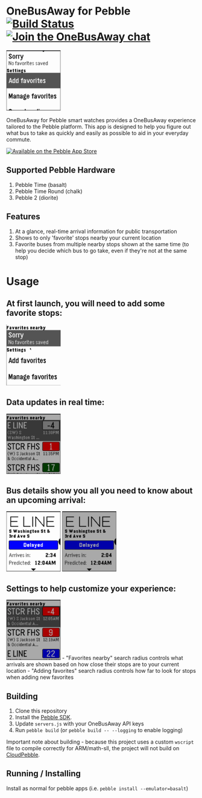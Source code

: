 # OneBusAway for Pebble [![Build Status](https://travis-ci.org/OneBusAway/onebusaway-pebbletime.svg?branch=master)](https://travis-ci.org/OneBusAway/onebusaway-pebbletime) [![Join the OneBusAway chat](https://onebusaway.herokuapp.com/badge.svg)](https://onebusaway.herokuapp.com/)

<img src="/screenshots/basicdemo.gif" alt="Full demo" width="144">

OneBusAway for Pebble smart watches provides a OneBusAway experience tailored to the Pebble platform. This app is designed to help you figure out what bus to take as quickly and easily as possible to aid in your everyday commute.

[<img src="http://pblweb.com/badge/58321a598c7fff9ce1000137/black/medium/" alt="Available on the Pebble App Store" height="44">](https://apps.getpebble.com/applications/58321a598c7fff9ce1000137)

## Supported Pebble Hardware
1. Pebble Time (basalt)
1. Pebble Time Round (chalk)
1. Pebble 2 (diorite)

## Features
1. At a glance, real-time arrival information for public transportation
1. Shows to only 'favorite' stops nearby your current location
1. Favorite buses from multiple nearby stops shown at the same time (to help you decide which bus to go take, even if they're not at the same stop)

# Usage
## At first launch, you will need to add some favorite stops:

<img src="/screenshots/addingfavorites.gif" alt="How to add favorites" width="144">

## Data updates in real time:

<img src="/screenshots/updates-fastplay.gif" alt="Watch as buses get updated" width="144">

## Bus details show you all you need to know about an upcoming arrival:

<img src="/screenshots/busdetails.gif" alt="Full details about each arrival" width="144"> <img src="/screenshots/busdetails-waiting-fastplay.gif" alt="Bus details update in realtime" width="144">

## Settings to help customize your experience:

<img src="/screenshots/settings.gif" alt="Change the geographic search radius" width="144">
- "Favorites nearby" search radius controls what arrivals are shown based on how close their stops are to your current location
- "Adding favorites" search radius controls how far to look for stops when adding new favorites

## Building
1. Clone this repository
1. Install the [Pebble SDK](https://developer.pebble.com/sdk).
1. Update `servers.js` with your OneBusAway API keys
1. Run `pebble build` (or `pebble build -- --logging` to enable logging)

Important note about building - because this project uses a custom `wscript` file to compile correctly for ARM/math-sll, the project will not build on [CloudPebble](https://cloudpebble.net).

## Running / Installing
Install as normal for pebble apps (i.e. `pebble install --emulator=basalt`)
